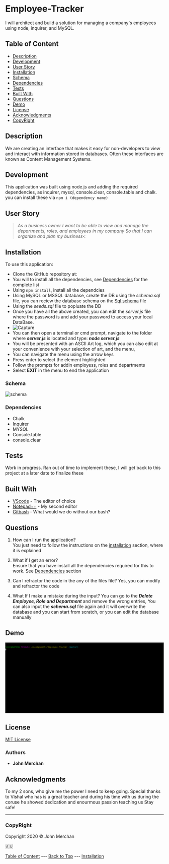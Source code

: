 # Employee-Tracker

I will architect and build a solution for managing a company's employees using node, inquirer, and MySQL.

## Table of Content

- [Description](#description)
- [Development](#development)
- [User Story](#user-story)
- [Installation](#installation)
- [Schema](#schema)
- [Dependencies](#dependencies)
- [Tests](#tests)
- [Built With](#built-with)
- [Questions](#questions)
- [Demo](#demo)
- [License](#license)
- [Acknowledgments](#acknowledgments)
- [CopyRight](#copyright)

## Description

We are creating an interface that makes it easy for non-developers to view and interact with information stored in databases. Often these interfaces are known as Content Management Systems.

## Development

This application was built using node.js and adding the required dependencies, as inquirer, mysql, console.clear, console.table and chalk. you can install these via ``npm i (dependency name)``

## User Story

>_As a business owner
I want to be able to view and manage the departments, roles, and employees in my company
So that I can organize and plan my business_<

## Installation

To use this application:

- Clone the GitHub repository at:
- You will to install all the dependencies, see [Dependencies](#dependencies) for the complete list
- Using ```npm install```, install all the dependcies
- Using MySQL or MSSQL database, create the DB using the _schema.sql_ file, you can reciew the database schema on the [Sql schema](#schema.png) file
- Using the _seeds.sql_ file to popluate the DB
- Once you have all the above created, you can edit the _server.js_ file where the password is and add your password to access your local DataBase.
- ![Capture](https://user-images.githubusercontent.com/54227198/81936270-531c0600-9635-11ea-8066-dddf1c26dc09.JPG)
- You can then open a terminal or cmd prompt, navigate to the folder where **_server.js_** is located and type: **_node server.js_**
- You will be presented with an ASCII Art log, which you can also edit at your convenience with your selection of art, and the menu,
- You can navigate the menu using the arrow keys
- Press enter to select the element highlighted
- Follow the prompts for addin employess, roles and departments
- Select **EXIT** in the menu to end the application

### Schema

<img width="736" alt="schema" src="https://user-images.githubusercontent.com/54227198/81936268-51524280-9635-11ea-9977-82380307b7b2.png">

### Dependencies

- Chalk
- Inquirer
- MYSQL
- Console.table
- console.clear

## Tests

Work in progress. Ran out of time to implement these, I will get back to this project at a later date to finalize these

## Built With

- [VScode](https://code.visualstudio.com/) - The editor of choice
- [Notepad++](https://notepad-plus-plus.org/) - My second editor
- [Gitbash](https://gitforwindows.org/) - What would we do without our bash?

## Questions

1. How can I run the application?  
You just need to follow the instructions on the [installation](#installation) section, where it is explained

2. What if I get an error?  
Ensure that you have install all the dependencies required for this to work. See [Dependencies](#dependencies) section

3. Can I refractor the code in the any of the files file?
Yes, you can modify and refractor the code

4. What If I make a mistake during the input?
You can go to the **_Delete Employee, Role and Department_** and remove the wrong entries, You can also input the **_schema.sql_** file again and it will overwrite the database and you can start from scratch, or you can edit the database manually

## Demo

![Demo](./assets/demo.gif)

## License

[MIT License](./LICENSE)

### Authors

- **John Merchan**

## Acknowledgments

To my 2 sons, who give me the power I need to keep going.
Special thanks to Vishal who has is a great teacher and during his time with us during the coruse he showed dedication and enourmous passion teaching us
Stay safe!

***

### CopyRight

Copyright 2020 &copy; John Merchan

:australia:

[Table of Content](#Table-of-Content) --- [Back to Top](#Employee-Tracker) --- [Installation](#Installation)